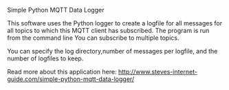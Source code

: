 Simple Python MQTT Data Logger

This software uses the Python logger to create a logfile
for all messages for all topics to which this MQTT client
has subscribed.
The program is run from the command line
You can subscribe to multiple topics.


You can specify the log directory,number of messages per logfile, and the number
of logfiles to keep. 
 
Read more about this application here:
http://www.steves-internet-guide.com/simple-python-mqtt-data-logger/
